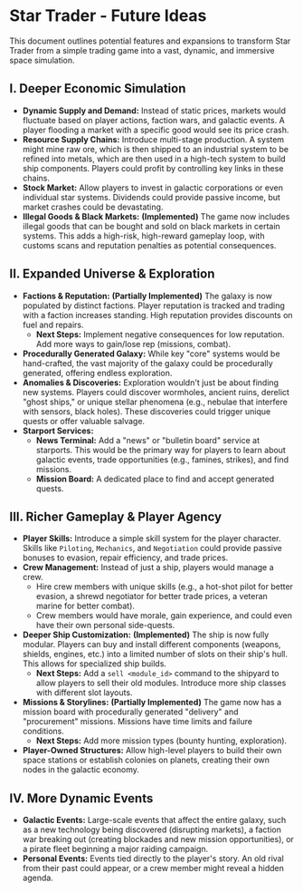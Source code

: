# Star Trader - Future Ideas

This document outlines potential features and expansions to transform Star Trader from a simple trading game into a vast, dynamic, and immersive space simulation.

## I. Deeper Economic Simulation

*   **Dynamic Supply and Demand:** Instead of static prices, markets would fluctuate based on player actions, faction wars, and galactic events. A player flooding a market with a specific good would see its price crash.
*   **Resource Supply Chains:** Introduce multi-stage production. A system might mine raw ore, which is then shipped to an industrial system to be refined into metals, which are then used in a high-tech system to build ship components. Players could profit by controlling key links in these chains.
*   **Stock Market:** Allow players to invest in galactic corporations or even individual star systems. Dividends could provide passive income, but market crashes could be devastating.
*   **Illegal Goods & Black Markets:** **(Implemented)** The game now includes illegal goods that can be bought and sold on black markets in certain systems. This adds a high-risk, high-reward gameplay loop, with customs scans and reputation penalties as potential consequences.

## II. Expanded Universe & Exploration

*   **Factions & Reputation:** **(Partially Implemented)** The galaxy is now populated by distinct factions. Player reputation is tracked and trading with a faction increases standing. High reputation provides discounts on fuel and repairs.
    *   **Next Steps:** Implement negative consequences for low reputation. Add more ways to gain/lose rep (missions, combat).
*   **Procedurally Generated Galaxy:** While key "core" systems would be hand-crafted, the vast majority of the galaxy could be procedurally generated, offering endless exploration.
*   **Anomalies & Discoveries:** Exploration wouldn't just be about finding new systems. Players could discover wormholes, ancient ruins, derelict "ghost ships," or unique stellar phenomena (e.g., nebulae that interfere with sensors, black holes). These discoveries could trigger unique quests or offer valuable salvage.
*   **Starport Services:**
    *   **News Terminal:** Add a "news" or "bulletin board" service at starports. This would be the primary way for players to learn about galactic events, trade opportunities (e.g., famines, strikes), and find missions.
    *   **Mission Board:** A dedicated place to find and accept generated quests.

## III. Richer Gameplay & Player Agency

*   **Player Skills:** Introduce a simple skill system for the player character. Skills like `Piloting`, `Mechanics`, and `Negotiation` could provide passive bonuses to evasion, repair efficiency, and trade prices.
*   **Crew Management:** Instead of just a ship, players would manage a crew.
    *   Hire crew members with unique skills (e.g., a hot-shot pilot for better evasion, a shrewd negotiator for better trade prices, a veteran marine for better combat).
    *   Crew members would have morale, gain experience, and could even have their own personal side-quests.
*   **Deeper Ship Customization:** **(Implemented)** The ship is now fully modular. Players can buy and install different components (weapons, shields, engines, etc.) into a limited number of slots on their ship's hull. This allows for specialized ship builds.
    *   **Next Steps:** Add a `sell <module_id>` command to the shipyard to allow players to sell their old modules. Introduce more ship classes with different slot layouts.
*   **Missions & Storylines:** **(Partially Implemented)** The game now has a mission board with procedurally generated "delivery" and "procurement" missions. Missions have time limits and failure conditions.
    *   **Next Steps:** Add more mission types (bounty hunting, exploration).
*   **Player-Owned Structures:** Allow high-level players to build their own space stations or establish colonies on planets, creating their own nodes in the galactic economy.

## IV. More Dynamic Events

*   **Galactic Events:** Large-scale events that affect the entire galaxy, such as a new technology being discovered (disrupting markets), a faction war breaking out (creating blockades and new mission opportunities), or a pirate fleet beginning a major raiding campaign.
*   **Personal Events:** Events tied directly to the player's story. An old rival from their past could appear, or a crew member might reveal a hidden agenda.
